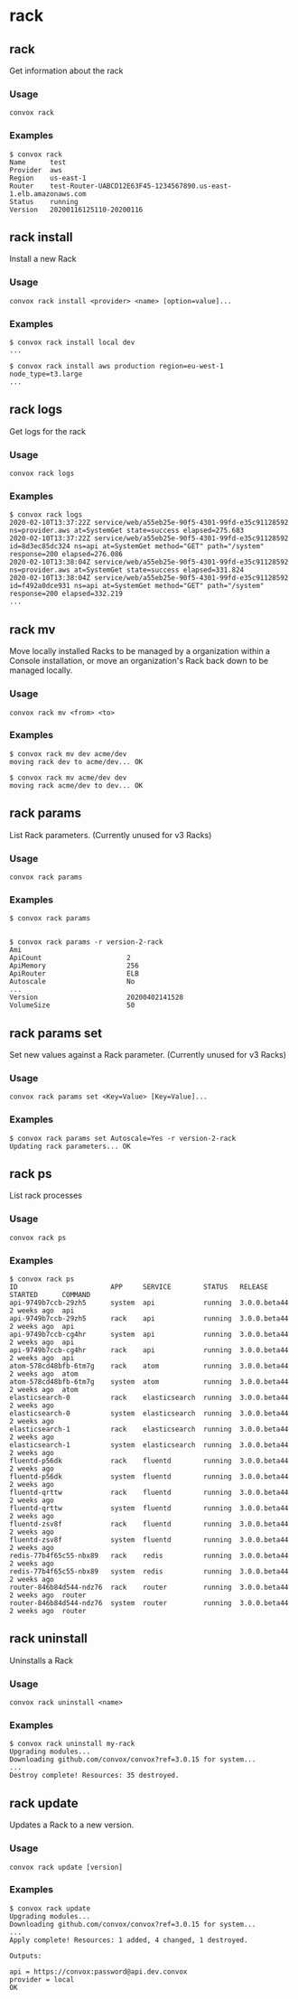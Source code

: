 # rack

## rack

Get information about the rack

### Usage

    convox rack

### Examples

    $ convox rack
    Name      test
    Provider  aws
    Region    us-east-1
    Router    test-Router-UABCD12E63F45-1234567890.us-east-1.elb.amazonaws.com
    Status    running
    Version   20200116125110-20200116

## rack install

Install a new Rack

### Usage

    convox rack install <provider> <name> [option=value]...

### Examples

    $ convox rack install local dev
    ...

    $ convox rack install aws production region=eu-west-1 node_type=t3.large
    ...

## rack logs

Get logs for the rack

### Usage

    convox rack logs

### Examples

    $ convox rack logs
    2020-02-10T13:37:22Z service/web/a55eb25e-90f5-4301-99fd-e35c91128592 ns=provider.aws at=SystemGet state=success elapsed=275.683
    2020-02-10T13:37:22Z service/web/a55eb25e-90f5-4301-99fd-e35c91128592 id=8d3ec85dc324 ns=api at=SystemGet method="GET" path="/system" response=200 elapsed=276.086
    2020-02-10T13:38:04Z service/web/a55eb25e-90f5-4301-99fd-e35c91128592 ns=provider.aws at=SystemGet state=success elapsed=331.824
    2020-02-10T13:38:04Z service/web/a55eb25e-90f5-4301-99fd-e35c91128592 id=f492a0dce931 ns=api at=SystemGet method="GET" path="/system" response=200 elapsed=332.219
    ...

## rack mv

Move locally installed Racks to be managed by a organization within a Console installation, or move an organization's Rack back down to be managed locally.

### Usage

    convox rack mv <from> <to>

### Examples

    $ convox rack mv dev acme/dev
    moving rack dev to acme/dev... OK

    $ convox rack mv acme/dev dev
    moving rack acme/dev to dev... OK

## rack params

List Rack parameters.  (Currently unused for v3 Racks)

### Usage

    convox rack params

### Examples

    $ convox rack params


    $ convox rack params -r version-2-rack
    Ami
    ApiCount                     2
    ApiMemory                    256
    ApiRouter                    ELB
    Autoscale                    No
    ...
    Version                      20200402141528
    VolumeSize                   50

## rack params set

Set new values against a Rack parameter.  (Currently unused for v3 Racks)

### Usage

    convox rack params set <Key=Value> [Key=Value]...

### Examples

    $ convox rack params set Autoscale=Yes -r version-2-rack
    Updating rack parameters... OK

## rack ps

List rack processes

### Usage

    convox rack ps

### Examples

    $ convox rack ps
    ID                       APP     SERVICE        STATUS   RELEASE       STARTED      COMMAND
    api-9749b7ccb-29zh5      system  api            running  3.0.0.beta44  2 weeks ago  api
    api-9749b7ccb-29zh5      rack    api            running  3.0.0.beta44  2 weeks ago  api
    api-9749b7ccb-cg4hr      system  api            running  3.0.0.beta44  2 weeks ago  api
    api-9749b7ccb-cg4hr      rack    api            running  3.0.0.beta44  2 weeks ago  api
    atom-578cd48bfb-6tm7g    rack    atom           running  3.0.0.beta44  2 weeks ago  atom
    atom-578cd48bfb-6tm7g    system  atom           running  3.0.0.beta44  2 weeks ago  atom
    elasticsearch-0          rack    elasticsearch  running  3.0.0.beta44  2 weeks ago
    elasticsearch-0          system  elasticsearch  running  3.0.0.beta44  2 weeks ago
    elasticsearch-1          rack    elasticsearch  running  3.0.0.beta44  2 weeks ago
    elasticsearch-1          system  elasticsearch  running  3.0.0.beta44  2 weeks ago
    fluentd-p56dk            rack    fluentd        running  3.0.0.beta44  2 weeks ago
    fluentd-p56dk            system  fluentd        running  3.0.0.beta44  2 weeks ago
    fluentd-qrttw            rack    fluentd        running  3.0.0.beta44  2 weeks ago
    fluentd-qrttw            system  fluentd        running  3.0.0.beta44  2 weeks ago
    fluentd-zsv8f            rack    fluentd        running  3.0.0.beta44  2 weeks ago
    fluentd-zsv8f            system  fluentd        running  3.0.0.beta44  2 weeks ago
    redis-77b4f65c55-nbx89   rack    redis          running  3.0.0.beta44  2 weeks ago
    redis-77b4f65c55-nbx89   system  redis          running  3.0.0.beta44  2 weeks ago
    router-846b84d544-ndz76  rack    router         running  3.0.0.beta44  2 weeks ago  router
    router-846b84d544-ndz76  system  router         running  3.0.0.beta44  2 weeks ago  router

## rack uninstall

Uninstalls a Rack

### Usage

    convox rack uninstall <name>

### Examples

    $ convox rack uninstall my-rack
    Upgrading modules...
    Downloading github.com/convox/convox?ref=3.0.15 for system...
    ...
    Destroy complete! Resources: 35 destroyed.

## rack update

Updates a Rack to a new version.

### Usage

    convox rack update [version]

### Examples

    $ convox rack update
    Upgrading modules...
    Downloading github.com/convox/convox?ref=3.0.15 for system...
    ...
    Apply complete! Resources: 1 added, 4 changed, 1 destroyed.

    Outputs:

    api = https://convox:password@api.dev.convox
    provider = local
    OK